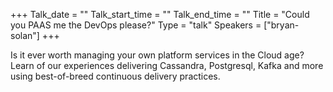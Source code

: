 +++
Talk_date = ""
Talk_start_time = ""
Talk_end_time = ""
Title = "Could you PAAS me the DevOps please?"
Type = "talk"
Speakers = ["bryan-solan"]
+++

Is it ever worth managing your own platform services in the Cloud age? Learn of our experiences delivering Cassandra, Postgresql, Kafka and more using best-of-breed continuous delivery practices.
